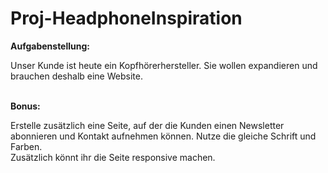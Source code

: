 # Proj-HeadphoneInspiration

**Aufgabenstellung:**

Unser Kunde ist heute ein Kopfhörerhersteller. Sie wollen expandieren und brauchen deshalb eine Website.
<br>
<br>

**Bonus:**

Erstelle zusätzlich eine Seite, auf der die Kunden einen Newsletter abonnieren und Kontakt aufnehmen können. Nutze die gleiche Schrift und Farben.<br>
Zusätzlich könnt ihr die Seite responsive machen.

